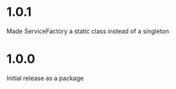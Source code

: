 # 1.0.1
Made ServiceFactory a static class instead of a singleton

# 1.0.0
Initial release as a package

